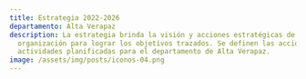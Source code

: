 ```yaml
---
title: Estrategia 2022-2026
departamento: Alta Verapaz
description: La estrategia brinda la visión y acciones estratégicas de la
  organización para lograr los objetivos trazados. Se definen las acciones y
  actividades planificadas para el departamento de Alta Verapaz.
image: /assets/img/posts/iconos-04.png
---
```

